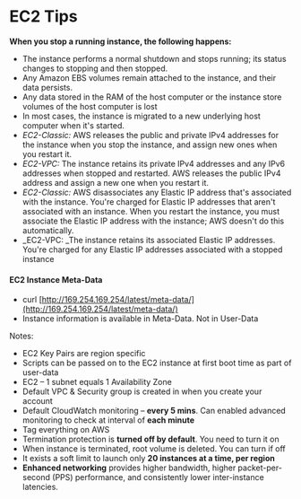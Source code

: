 # EC2 Tips

**When you stop a running instance, the following happens:**

* The instance performs a normal shutdown and stops running; its status changes to stopping and then stopped.
* Any Amazon EBS volumes remain attached to the instance, and their data persists.
* Any data stored in the RAM of the host computer or the instance store volumes of the host computer is lost
* In most cases, the instance is migrated to a new underlying host computer when it's started.
* _EC2-Classic:_ AWS releases the public and private IPv4 addresses for the instance when you stop the instance, and assign new ones when you restart it.
* _EC2-VPC:_ The instance retains its private IPv4 addresses and any IPv6 addresses when stopped and restarted. AWS releases the public IPv4 address and assign a new one when you restart it.
* _EC2-Classic:_ AWS disassociates any Elastic IP address that's associated with the instance. You're charged for Elastic IP addresses that aren't associated with an instance. When you restart the instance, you must associate the Elastic IP address with the instance; AWS doesn't do this automatically.
* _EC2-VPC: _The instance retains its associated Elastic IP addresses. You're charged for any Elastic IP addresses associated with a stopped instance

#### EC2 Instance Meta-Data

* curl [http://169.254.169.254/latest/meta-data/](http://169.254.169.254/latest/meta-data/)
* Instance information is available in Meta-Data. Not in User-Data

Notes:

* EC2 Key Pairs are region specific
* Scripts can be passed on to the EC2 instance at first boot time as part of user-data
* EC2 – 1 subnet equals 1 Availability Zone
* Default VPC & Security group is created in when you create your account
* Default CloudWatch monitoring – **every 5 mins**. Can enabled advanced monitoring to check at interval of **each minute**
* Tag everything on AWS
* Termination protection is **turned off by default**. You need to turn it on
* When instance is terminated, root volume is deleted. You can turn if off
* It exists a soft limit to launch only **20 instances at a time, per region**
* **Enhanced networking** provides higher bandwidth, higher packet-per-second \(PPS\) performance, and consistently lower inter-instance latencies.

